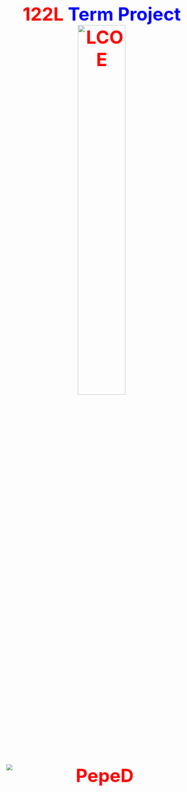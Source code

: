 <html>

<head>
<style>
img {
  display: block;
  margin-left: auto;
  margin-right: auto;
}
</style>
</head>
  
<body>

<center>
<h1> 
<font size="48" color="red">122L <font size="48" color="blue">Term Project </font> 

  
<img src="https://yt3.ggpht.com/a/AGF-l79iTUpavi-i7LKxvR4exeimm0HXl_xP6lhokw=s900-c-k-c0xffffffff-no-rj-mo" alt="LCOE"  style="width:50%;"> 

<img src="https://i.kym-cdn.com/photos/images/original/001/567/318/ba7.gif" alt="PepeD"> 

